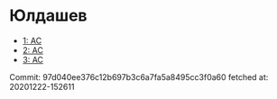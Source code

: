 # Юлдашев
- [1: AC](1.md)
- [2: AC](2.md)
- [3: AC](3.md)

Commit: 97d040ee376c12b697b3c6a7fa5a8495cc3f0a60
 fetched at: 20201222-152611
